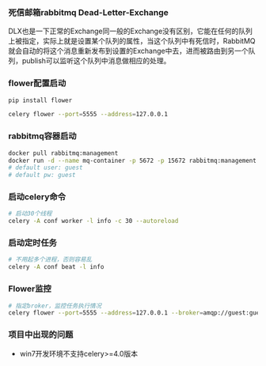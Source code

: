 ### 死信邮箱rabbitmq Dead-Letter-Exchange
DLX也是一下正常的Exchange同一般的Exchange没有区别，它能在任何的队列上被指定，实际上就是设置某个队列的属性，当这个队列中有死信时，RabbitMQ就会自动的将这个消息重新发布到设置的Exchange中去，进而被路由到另一个队列，publish可以监听这个队列中消息做相应的处理。

### flower配置启动

```bash
pip install flower
```

```bash
celery flower --port=5555 --address=127.0.0.1
```

### rabbitmq容器启动

```bash
docker pull rabbitmq:management
docker run -d --name mq-container -p 5672 -p 15672 rabbitmq:management
# default user: guest
# default pw: guest
```

### 启动celery命令

```bash
# 启动30个线程
celery -A conf worker -l info -c 30 --autoreload
```

### 启动定时任务

```bash
# 不用起多个进程，否则容易乱
celery -A conf beat -l info
```

### Flower监控

```bash
# 指定broker，监控任务执行情况
celery flower --port=5555 --address=127.0.0.1 --broker=amqp://guest:guest@164.52.33.18:5672//
```

### 项目中出现的问题

* win7开发环境不支持celery>=4.0版本
